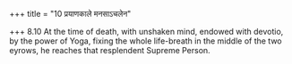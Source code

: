 +++
title = "10 प्रयाणकाले मनसाऽचलेन"

+++
8.10 At the time of death, with unshaken mind, endowed with devotio, by
the power of Yoga, fixing the whole life-breath in the middle of the two
eyrows, he reaches that resplendent Supreme Person.
